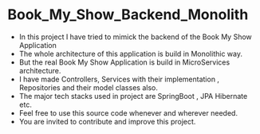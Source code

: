 # Book_My_Show_Backend_Monolith
- In this project I have tried to mimick the backend of the Book My Show Application
- The whole architecture of this application is build in Monolithic way.
- But the real Book My Show Application is build in MicroServices architecture.
- I have made Controllers, Services with their implementation , Repositories and their model classes also.
- The major tech stacks used in project are SpringBoot , JPA Hibernate etc.
- Feel free to use this source code whenever and wherever needed.
- You are invited to contribute and improve this project. 
